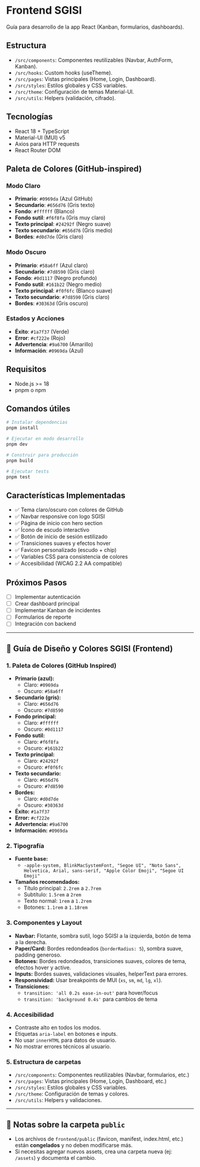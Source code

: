# Frontend SGISI

Guía para desarrollo de la app React (Kanban, formularios, dashboards).

## Estructura
- `/src/components`: Componentes reutilizables (Navbar, AuthForm, Kanban).
- `/src/hooks`: Custom hooks (useTheme).
- `/src/pages`: Vistas principales (Home, Login, Dashboard).
- `/src/styles`: Estilos globales y CSS variables.
- `/src/theme`: Configuración de temas Material-UI.
- `/src/utils`: Helpers (validación, cifrado).

## Tecnologías
- React 18 + TypeScript
- Material-UI (MUI) v5
- Axios para HTTP requests
- React Router DOM

## Paleta de Colores (GitHub-inspired)

### Modo Claro
- **Primario**: `#0969da` (Azul GitHub)
- **Secundario**: `#656d76` (Gris texto)
- **Fondo**: `#ffffff` (Blanco)
- **Fondo sutil**: `#f6f8fa` (Gris muy claro)
- **Texto principal**: `#24292f` (Negro suave)
- **Texto secundario**: `#656d76` (Gris medio)
- **Bordes**: `#d0d7de` (Gris claro)

### Modo Oscuro
- **Primario**: `#58a6ff` (Azul claro)
- **Secundario**: `#7d8590` (Gris claro)
- **Fondo**: `#0d1117` (Negro profundo)
- **Fondo sutil**: `#161b22` (Negro medio)
- **Texto principal**: `#f0f6fc` (Blanco suave)
- **Texto secundario**: `#7d8590` (Gris claro)
- **Bordes**: `#30363d` (Gris oscuro)

### Estados y Acciones
- **Éxito**: `#1a7f37` (Verde)
- **Error**: `#cf222e` (Rojo)
- **Advertencia**: `#9a6700` (Amarillo)
- **Información**: `#0969da` (Azul)

## Requisitos
- Node.js >= 18
- pnpm o npm

## Comandos útiles
```sh
# Instalar dependencias
pnpm install

# Ejecutar en modo desarrollo
pnpm dev

# Construir para producción
pnpm build

# Ejecutar tests
pnpm test
```

## Características Implementadas
- ✅ Tema claro/oscuro con colores de GitHub
- ✅ Navbar responsive con logo SGISI
- ✅ Página de inicio con hero section
- ✅ Ícono de escudo interactivo
- ✅ Botón de inicio de sesión estilizado
- ✅ Transiciones suaves y efectos hover
- ✅ Favicon personalizado (escudo + chip)
- ✅ Variables CSS para consistencia de colores
- ✅ Accesibilidad (WCAG 2.2 AA compatible)

## Próximos Pasos
- [ ] Implementar autenticación
- [ ] Crear dashboard principal
- [ ] Implementar Kanban de incidentes
- [ ] Formularios de reporte
- [ ] Integración con backend

---

## 🎨 Guía de Diseño y Colores SGISI (Frontend)

### 1. Paleta de Colores (GitHub Inspired)
- **Primario (azul):**
  - Claro: `#0969da`
  - Oscuro: `#58a6ff`
- **Secundario (gris):**
  - Claro: `#656d76`
  - Oscuro: `#7d8590`
- **Fondo principal:**
  - Claro: `#ffffff`
  - Oscuro: `#0d1117`
- **Fondo sutil:**
  - Claro: `#f6f8fa`
  - Oscuro: `#161b22`
- **Texto principal:**
  - Claro: `#24292f`
  - Oscuro: `#f0f6fc`
- **Texto secundario:**
  - Claro: `#656d76`
  - Oscuro: `#7d8590`
- **Bordes:**
  - Claro: `#d0d7de`
  - Oscuro: `#30363d`
- **Éxito:** `#1a7f37`
- **Error:** `#cf222e`
- **Advertencia:** `#9a6700`
- **Información:** `#0969da`

### 2. Tipografía
- **Fuente base:**
  - `-apple-system, BlinkMacSystemFont, "Segoe UI", "Noto Sans", Helvetica, Arial, sans-serif, "Apple Color Emoji", "Segoe UI Emoji"`
- **Tamaños recomendados:**
  - Título principal: `2.2rem` a `2.7rem`
  - Subtítulo: `1.5rem` a `2rem`
  - Texto normal: `1rem` a `1.2rem`
  - Botones: `1.1rem` a `1.18rem`

### 3. Componentes y Layout
- **Navbar:** Flotante, sombra sutil, logo SGISI a la izquierda, botón de tema a la derecha.
- **Paper/Card:** Bordes redondeados (`borderRadius: 5`), sombra suave, padding generoso.
- **Botones:** Bordes redondeados, transiciones suaves, colores de tema, efectos hover y active.
- **Inputs:** Bordes suaves, validaciones visuales, helperText para errores.
- **Responsividad:** Usar breakpoints de MUI (`xs`, `sm`, `md`, `lg`, `xl`).
- **Transiciones:**
  - `transition: 'all 0.2s ease-in-out'` para hover/focus
  - `transition: 'background 0.4s'` para cambios de tema

### 4. Accesibilidad
- Contraste alto en todos los modos.
- Etiquetas `aria-label` en botones e inputs.
- No usar `innerHTML` para datos de usuario.
- No mostrar errores técnicos al usuario.

### 5. Estructura de carpetas
- `/src/components`: Componentes reutilizables (Navbar, formularios, etc.)
- `/src/pages`: Vistas principales (Home, Login, Dashboard, etc.)
- `/src/styles`: Estilos globales y CSS variables.
- `/src/theme`: Configuración de temas y colores.
- `/src/utils`: Helpers y validaciones.

---

## 📝 Notas sobre la carpeta `public`
- Los archivos de `frontend/public` (favicon, manifest, index.html, etc.) están **congelados** y no deben modificarse más.
- Si necesitas agregar nuevos assets, crea una carpeta nueva (ej: `/assets`) y documenta el cambio.
